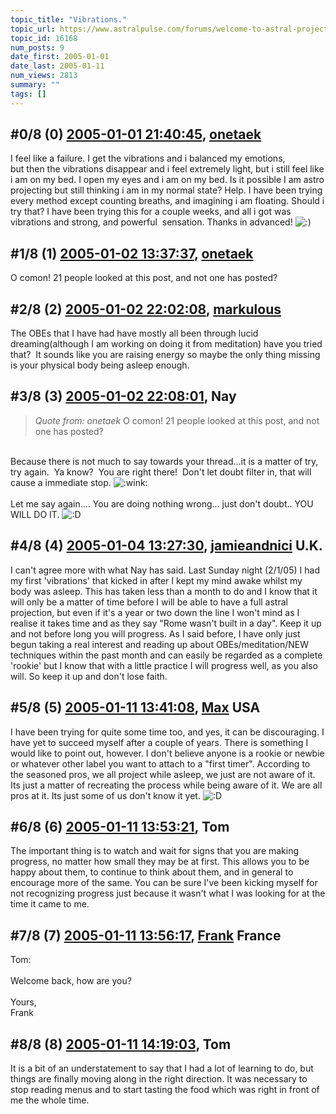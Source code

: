 ```yaml
---
topic_title: "Vibrations."
topic_url: https://www.astralpulse.com/forums/welcome-to-astral-projection-experiences!/vibrations-16168
topic_id: 16168
num_posts: 9
date_first: 2005-01-01
date_last: 2005-01-11
num_views: 2813
summary: ""
tags: []
---
```


## \#0/8 (0) [2005-01-01 21:40:45](https://www.astralpulse.com/forums/index.php?msg=140648), [onetaek](https://www.astralpulse.com/forums/profile/?u=7843)  ##
<section>
I feel like a failure. I get the vibrations and i balanced my emotions,
<br>
but then the vibrations disappear and i feel extremely light, but i still feel like i am on my bed. I open my eyes and i am on my bed. Is it possible I am astro projecting but still thinking i am in my normal state? Help. I have been trying every method except counting breaths, and imagining i am floating. Should i try that? I have been trying this for a couple weeks, and all i got was vibrations and strong, and powerful  sensation. Thanks in advanced!
<img alt=":)" class="smiley" src="https://www.astralpulse.com/forums/Smileys/fugue/smiley.png" title="Smiley"/>
</section>

## \#1/8 (1) [2005-01-02 13:37:37](https://www.astralpulse.com/forums/index.php?msg=140757), [onetaek](https://www.astralpulse.com/forums/profile/?u=7843)  ##
<section>
O comon! 21 people looked at this post, and not one has posted?
</section>

## \#2/8 (2) [2005-01-02 22:02:08](https://www.astralpulse.com/forums/index.php?msg=140844), [markulous](https://www.astralpulse.com/forums/profile/?u=7426)  ##
<section>
The OBEs that I have had have mostly all been through lucid dreaming(although I am working on doing it from meditation) have you tried that?  It sounds like you are raising energy so maybe the only thing missing is your physical body being asleep enough.
</section>

## \#3/8 (3) [2005-01-02 22:08:01](https://www.astralpulse.com/forums/index.php?msg=140846), Nay  ##
<section>
<blockquote class="bbc_standard_quote">
 <cite>
  Quote from: onetaek
 </cite>
 O comon! 21 people looked at this post, and not one has posted?
</blockquote>
<br>
Because there is not much to say towards your thread...it is a matter of try, try again.  Ya know?  You are right there!  Don't let doubt filter in, that will cause a immediate stop.
<img alt=":wink:" class="smiley" src="https://www.astralpulse.com/forums/Smileys/fugue/wink.png" title="Wink"/>
<br>
<br>
Let me say again.... You are doing nothing wrong... just don't doubt.. YOU WILL DO IT.
<img alt=":D" class="smiley" src="https://www.astralpulse.com/forums/Smileys/fugue/cheesy.png" title="Cheesy"/>
</section>

## \#4/8 (4) [2005-01-04 13:27:30](https://www.astralpulse.com/forums/index.php?msg=141121), [jamieandnici](https://www.astralpulse.com/forums/profile/?u=7611) U.K. ##
<section>
I can't agree more with what Nay has said. Last Sunday night (2/1/05) I had my first 'vibrations' that kicked in after I kept my mind awake whilst my body was asleep. This has taken less than a month to do and I know that it will only be a matter of time before I will be able to have a full astral projection, but even if it's a year or two down the line I won't mind as I realise it takes time and as they say "Rome wasn't built in a day". Keep it up and not before long you will progress. As I said before, I have only just begun taking a real interest and reading up about OBEs/meditation/NEW techniques within the past month and can easily be regarded as a complete 'rookie' but I know that with a little practice I will progress well, as you also will. So keep it up and don't lose faith.
</section>

## \#5/8 (5) [2005-01-11 13:41:08](https://www.astralpulse.com/forums/index.php?msg=142335), [Max](https://www.astralpulse.com/forums/profile/?u=6954) USA ##
<section>
I have been trying for quite some time too, and yes, it can be discouraging. I have yet to succeed myself after a couple of years. There is something I would like to point out, however. I don't believe anyone is a rookie or newbie or whatever other label you want to attach to a "first timer". According to the seasoned pros, we all project while asleep, we just are not aware of it. Its just a matter of recreating the process while being aware of it. We are all pros at it. Its just some of us don't know it yet.
<img alt=":D" class="smiley" src="https://www.astralpulse.com/forums/Smileys/fugue/cheesy.png" title="Cheesy"/>
</section>

## \#6/8 (6) [2005-01-11 13:53:21](https://www.astralpulse.com/forums/index.php?msg=142336), Tom  ##
<section>
The important thing is to watch and wait for signs that you are making progress, no matter how small they may be at first. This allows you to be happy about them, to continue to think about them, and in general to encourage more of the same. You can be sure I've been kicking myself for not recognizing progress just because it wasn't what I was looking for at the time it came to me.
</section>

## \#7/8 (7) [2005-01-11 13:56:17](https://www.astralpulse.com/forums/index.php?msg=142337), [Frank](https://www.astralpulse.com/forums/profile/?u=359) France ##
<section>
Tom:
<br>
<br>
Welcome back, how are you?
<br>
<br>
Yours,
<br>
Frank
</section>

## \#8/8 (8) [2005-01-11 14:19:03](https://www.astralpulse.com/forums/index.php?msg=142344), Tom  ##
<section>
It is a bit of an understatement to say that I had a lot of learning to do, but things are finally moving along in the right direction. It was necessary to stop reading menus and to start tasting the food which was right in front of me the whole time.
</section>
